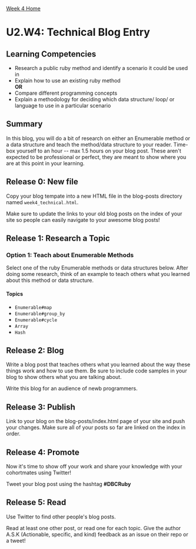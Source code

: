 [Week 4 Home](./)

# U2.W4: Technical Blog Entry

## Learning Competencies
- Research a public ruby method and identify a scenario it could be used in
- Explain how to use an existing ruby method
<br> **OR**
- Compare different programming concepts
- Explain a methodology for deciding which data structure/ loop/ or language to use in a particular scenario

## Summary
In this blog, you will do a bit of research on either an Enumerable method or a data structure and teach the method/data structure to your reader. Time-box yourself to an hour -- max 1.5 hours on your blog post. These aren't expected to be professional or perfect, they are meant to show where you are at this point in your learning.

## Release 0: New file
Copy your blog tempate into a new HTML file in the blog-posts directory named `week4_technical.html`.

Make sure to update the links to your old blog posts on the index of your site so people can easily navigate to your awesome blog posts!

## Release 1: Research a Topic

### Option 1: Teach about Enumerable Methods
Select one of the ruby Enumerable methods or data structures below. After doing some research, think of an example to teach others what you learned about this method or data structure.

#### Topics
- `Enumerable#map`
- `Enumerable#group_by`
- `Enumerable#cycle`
- `Array`
- `Hash`

## Release 2: Blog
Write a blog post that teaches others what you learned about the way these things work and how to use them. Be sure to include code samples in your blog to show others what you are talking about.

Write this blog for an audience of newb programmers.

## Release 3: Publish
Link to your blog on the blog-posts/index.html page of your site and push your changes. Make sure all of your posts so far are linked on the index in order.

## Release 4: Promote
Now it's time to show off your work and share your knowledge with your cohortmates using Twitter!

Tweet your blog post using the hashtag **#DBCRuby**

## Release 5: Read
Use Twitter to find other people's blog posts.

Read at least one other post, or read one for each topic. Give the author A.S.K (Actionable, specific, and kind) feedback as an issue on their repo or a tweet!

